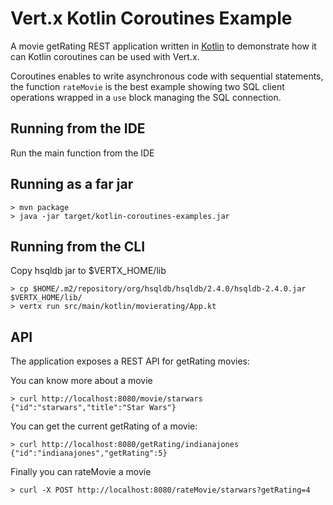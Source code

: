 # Vert.x Kotlin Coroutines Example

A movie getRating REST application written in [Kotlin](https://kotlinlang.org/) to demonstrate how it can Kotlin
coroutines can be used with Vert.x.  

Coroutines enables to write asynchronous code with sequential statements, the function `rateMovie` is the best example
showing two SQL client operations wrapped in a `use` block managing the SQL connection.

## Running from the IDE

Run the main function from the IDE

## Running as a far jar

```
> mvn package
> java -jar target/kotlin-coroutines-examples.jar
```

## Running from the CLI

Copy hsqldb jar to $VERTX_HOME/lib

```
> cp $HOME/.m2/repository/org/hsqldb/hsqldb/2.4.0/hsqldb-2.4.0.jar $VERTX_HOME/lib/
> vertx run src/main/kotlin/movierating/App.kt
```

## API

The application exposes a REST API for getRating movies:

You can know more about a movie

```
> curl http://localhost:8080/movie/starwars
{"id":"starwars","title":"Star Wars"}
```

You can get the current getRating of a movie:

```
> curl http://localhost:8080/getRating/indianajones
{"id":"indianajones","getRating":5}
```

Finally you can rateMovie a movie

```
> curl -X POST http://localhost:8080/rateMovie/starwars?getRating=4
```
